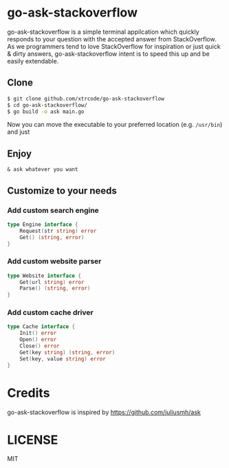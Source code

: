 # go-ask-stackoverflow
go-ask-stackoverflow is a simple terminal appilcation which quickly responds to your question with the accepted answer from StackOverflow. As we programmers tend to love StackOverflow for inspiration or just quick & dirty answers, go-ask-stackoverflow intent is to speed this up and be easily extendable.

## Clone

```bash
$ git clone github.com/xtrcode/go-ask-stackoverflow
$ cd go-ask-stackoverflow/
$ go build -o ask main.go
```
Now you can move the executable to your preferred location (e.g. `/usr/bin`) and just

## Enjoy
`& ask whatever you want`

## Customize to your needs
### Add custom search engine

```go
type Engine interface {
	Request(str string) error
	Get() (string, error)
}
```

### Add custom website parser

```go
type Website interface {
	Get(url string) error
	Parse() (string, error)
}
```

### Add custom cache driver
```go
type Cache interface {
	Init() error
	Open() error
	Close() error
	Get(key string) (string, error)
	Set(key, value string) error
}
```

# Credits
go-ask-stackoverflow is inspired by https://github.com/juliusmh/ask

# LICENSE
MIT
